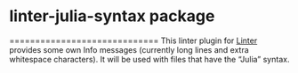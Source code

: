 # linter-julia-syntax package
=============================
This linter plugin for [Linter](https://github.com/AtomLinter/Linter) provides
some own Info messages (currently long lines and extra whitespace characters).
It will be used with files that have the “Julia” syntax.
